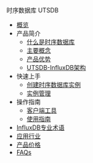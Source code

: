 <div class="sidebar_title"> 时序数据库 UTSDB</div>

* [概览](database/utsdb/overview)
* 产品简介
    * [什么是时序数据库](database/utsdb/product/concepts)
    * [主要概念](database/utsdb/product/Terminology)
    * [产品优势](database/utsdb/product/superiority)
    * [UTSDB-InfluxDB架构](database/utsdb/product/architecture)
* 快速上手
    * [创建时序数据库实例](database/utsdb/quick/create)
    * [实例管理](database/utsdb/quick/instance)
* 操作指南
    * [客户端工具](database/utsdb/guide/login)
    * [使用指南](database/utsdb/guide/use)
* [InfluxDB专业术语](database/utsdb/influxdb)
* [应用行业](database/utsdb/application)
* [产品价格](database/utsdb/price)
* [FAQs](database/utsdb/faqs)



